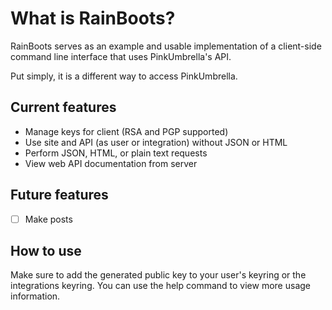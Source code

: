 # What is RainBoots?
RainBoots serves as an example and usable implementation of a client-side command line interface that uses PinkUmbrella's API.

Put simply, it is a different way to access PinkUmbrella.


## Current features
- Manage keys for client (RSA and PGP supported)
- Use site and API (as user or integration) without JSON or HTML
- Perform JSON, HTML, or plain text requests
- View web API documentation from server


## Future features
- [ ] Make posts


## How to use
Make sure to add the generated public key to your user's keyring or the integrations keyring. You can use the help command to view more usage information.